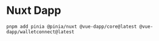 # Nuxt Dapp


```
pnpm add pinia @pinia/nuxt @vue-dapp/core@latest @vue-dapp/walletconnect@latest
```